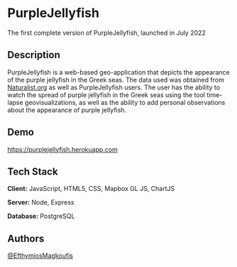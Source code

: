 
# PurpleJellyfish
The first complete version of PurpleJellyfish, launched in July 2022
## Description
PurpleJellyfish is a web-based geo-application that depicts the appearance of the purple jellyfish in the Greek seas. The data used was obtained from [Naturalist.org](https://www.inaturalist.org/) as well as PurpleJellyfish users. The user has the ability to watch the spread of purple jellyfish in the Greek seas using the tool time-lapse geovisualizations, as well as the ability to add personal observations about the appearance of purple jellyfish.

## Demo

https://purplejellyfish.herokuapp.com


## Tech Stack

**Client:** JavaScript, HTML5, CSS, Mapbox GL JS, ChartJS

**Server:** Node, Express

**Database:** PostgreSQL
## Authors

[@EfthymiosMagkoufis](https://github.com/EfthymiosMagkoufis)
